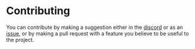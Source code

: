 # Contributing
You can contribute by making a suggestion either in the [discord](https://discord.gg/F9yrrpSd49) or as an [issue](https://github.com/antjlo/discord-github-bot/issues/new),
or by making a pull request with a feature you believe to be useful to the project.
